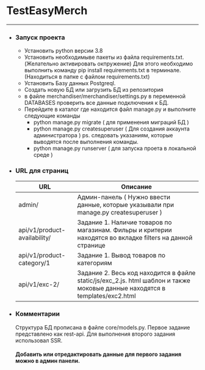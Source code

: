 # TestEasyMerch


* **

* ### Запуск проекта
    * Установить python версии 3.8
    * Установить необходимыве пакеты из файла requirements.txt. (Желательно активировать окпружение)
    Для этого необходимо выполнить команду pip install requirements.txt в терминале.
      (Находиться в папке с файлом requirements.txt)
    * Установить Базу данных Postgreql.
    * Создать новую БД или загрузить БД из репозитория
    * в файле merchandiser/merchandiser/settings.py в переменной DATABASES проверить все данные подключения к БД.
    * Перейдите в каталог где находится файл manage.py и выполните следующие команды
      * python manage.py migrate ( для применения миграций БД )
      * python manage.py createsuperuser ( Для создания аккаунта администратора ) ps. следовать указаниям,
        которые выводятся после выполнения команды.
      * python manage.py runserver ( для запуска проета в локальной среде )

* ### URL для страниц
  
  |   URL | Описание |
  | ------ | ------ |
  | admin/ | Админ-панель ( Нужно ввести данные, которые указывали при manage.py createsuperuser ) |
  | api/v1/product-availability/ | Задание 1. Наличие товаров по магазинам. Фильры и критерии находятся во вкладке filters на данной странице  |
  | api/v1/product-category/1 | Задание 1. Вывод товаров по категориям  |
  | api/v1/exc-2/ | Задание 2. Весь код находится в файле  static/js/exc_2.js. html шаблон и также моковые данные находятся в templates/exc2.html |

* ### Комментарии
  Структура БД прописана в файле core/models.py.
  Первое задание представлено как rest-api.
  Для выполнения второго задания использовал SSR.
  
  #### Добавить или отредактировать данные для первого задания можно в админ панели.

  
      